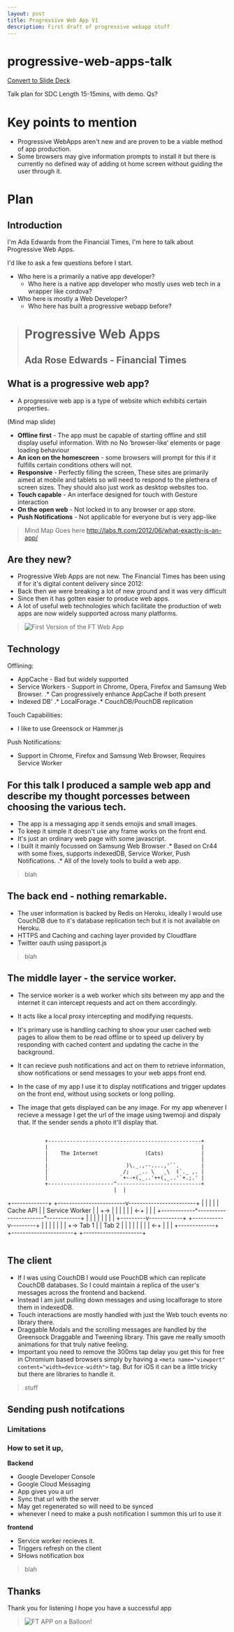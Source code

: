 ```yaml
---
layout: post
title: Progressive Web App V1
description: First draft of progressive webapp stuff
---
```


# progressive-web-apps-talk

[Convert to Slide Deck](#aslides)

Talk plan for SDC
Length 15-15mins, with demo.
Qs?

# Key points to mention
 * Progressive WebApps aren't new and are proven to be a viable method of app production.
 * Some browsers may give information prompts to install it but there is currently no defined way of adding ot home screen without guiding the user through it.


# Plan

## Introduction

I'm Ada Edwards from the Financial Times, I'm here to talk about Progressive Web Apps.

I'd like to ask a few questions before I start.

* Who here is a primarily a native app developer?
  * Who here is a native app developer who mostly uses web tech in a wrapper like cordova?
* Who here is mostly a Web Developer?
  * Who here has built a progressive webapp before?

>
># Progressive Web Apps
>
>## Ada Rose Edwards - Financial Times
>

## What is a progressive web app?

* A progressive web app is a type of website which exhibits certain properties.

(Mind map slide)

* **Offline first** - The app must be capable of starting offline and still display useful information. With no No ‘browser-like’ elements or page loading behaviour
* **An icon on the homescreen** - some browsers will prompt for this if it fulfills certain conditions others will not.
* **Responsive** - Perfectly filling the screen, These sites are primarily aimed at mobile and tablets so will need to respond to the plethera of screen sizes. They should also just work as desktop websites too.
* **Touch capable** - An interface designed for touch with Gesture interaction
* **On the open web** - Not locked in to any browser or app store.
* **Push Notifications** - Not applicable for everyone but is very app-like

> Mind Map Goes here
> http://labs.ft.com/2012/06/what-exactly-is-an-app/

## Are they new?

 * Progressive Web Apps are not new. The Financial Times has been using if for it's digital content delivery since 2012:
 * Back then we were breaking a lot of new ground and it was very difficult
 * Since then it has gotten easier to produce web apps.
 * A lot of useful web technologies which facilitate the production of web apps are now widely supported across many platforms.

>![First Version of the FT Web App](images/ipad-home.jpg)

## Technology

Offlining:
* AppCache - Bad but widely supported
* Service Workers - Support in Chrome, Opera, Firefox and Samsung Web Browser.
.* Can progressively enhance AppCache if both present
* Indexed DB'
.* LocalForage
.* CouchDB/PouchDB replication

Touch Capabilities:
 * I like to use Greensock or Hammer.js

Push Notifications:
* Support in Chrome, Firefox and Samsung Web Browser, Requires Service Worker

## For this talk I produced a sample web app and describe my thought porcesses between choosing the various tech.

 * The app is a messaging app it sends emojis and small images.
 * To keep it simple it doesn't use any frame works on the front end.
 * It's just an ordinary web page with some javascript.
 * I built it mainly focussed on Samsung Web Browser
 .* Based on Cr44 with some fixes, supports indexedDB, Service Worker, Push Notifications.
 .* All of the lovely tools to build a web app.


> blah

## The back end - nothing remarkable.

 * The user information is backed by Redis on Heroku, ideally I would use CouchDB due to it's database replication tech but it is not available on Heroku.
 * HTTPS and Caching and caching layer provided by Cloudflare
 * Twitter oauth using passport.js

> blah

## The middle layer - the service worker.

 * The service worker is a web worker which sits between my app and the internet it can intercept requests and act on them accordingly.
 * It acts like a local proxy intercepting and modifying requests.
 * It's primary use is handling caching to show your user cached web pages to allow them to be read offline or to speed up delivery by responding with cached content and updating the cache in the background.
 * It can recieve push notifications and act on them to retrieve information, show notifications or send messages to your web apps front end.

 * In the case of my app I use it to display notifications and trigger updates on the front end, without using sockets or long polling.
 * The image that gets displayed can be any image. For my app whenever I recieve a message I get the url of the image using twemoji and dispaly that. If the sender sends a photo it'll display that.

> ```
                +-------------------------------------------------+
                |                                                 |
                |    The Internet               (Cats)            |
                |                                                 |
                |                         )\._.,--....,'``.       |
                |                        /;   _.. \   _\  (`._ ,. |
                |                       `+--+(,_..'++(,_..'`+.;.' |
                +---------------------^---------------------------+
                                      |  |
+-------------+ +------------------------v------------------------+
|             | |                                                 |
|  Cache API  | |   Service Worker                                |
|             +->                                                 |
|             | |                                                 |
|             <-+                                                 |
|             | +------------^-----------------------^------------+
|             |           |  |                       |  |
|             | +---------v------------+    +-----------v---------+
|             | |                      |    |                     |
|             +->  Tab 1               |    |    Tab 2            |
|             | |                      |    |                     |
|             <-+                      |    |                     |
+-------------+ +----------------------+    +---------------------+
> ```

## The client
 * If I was using CouchDB I would use PouchDB which can replicate CouchDB databases. So I could maintain a replica of the user's messages across the frontend and backend.
 * Instead I am just pulling down messages and using localforage to store them in indexedDB.
 * Touch interactions are mostly handled with just the Web touch events no library there.
 * Draggable Modals and the scrolling messages are handled by the Greensock Draggable and Tweening library. This gave me really smooth animations for that truly native feeling.
 * Important you need to remove the 300ms tap delay you get this for free in Chromium based browsers simply by having a `<meta name="viewport" content="width=device-width">` tag. But for iOS it can be a little tricky but there are libraries to handle it.

> stuff

## Sending push notifcations
### Limitations
### How to set it up,
**Backend**
 * Google Developer Console
 * Google Cloud Messaging
 * App gives you a url
 * Sync that url with the server
 * May get regenerated so will need to be synced
 * whenever I need to make a push notification I summon this url to use it

**frontend**
 * Service worker recieves it.
 * Triggers refresh on the client
 * SHows notification box

> blah

## Thanks

Thank you for listening I hope you have a successful app

> ![FT APP on a Balloon!](images/FinancialTimes_G-FTUS_Balloon_LordMayorsAppeal.jpg)
